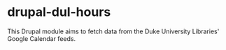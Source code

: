 # drupal-dul-hours

This Drupal module aims to fetch data from the Duke University Libraries' Google Calendar feeds.
